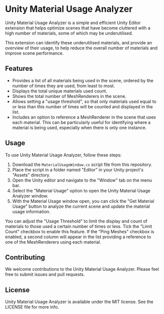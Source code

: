# Unity Material Usage Analyzer

Unity Material Usage Analyzer is a simple and efficient Unity Editor extension that helps optimize scenes that have become cluttered with a high number of materials, some of which may be underutilised.

This extension can identify these underutilised materials, and provide an overview of their usage, to help reduce the overall number of materials and improve scene performance.

## Features

- Provides a list of all materials being used in the scene, ordered by the number of times they are used, from least to most.
- Displays the total unique materials used count.
- Shows the total number of MeshRenderers in the scene.
- Allows setting a "usage threshold", so that only materials used equal to or less than this number of times will be counted and displayed in the list.
- Includes an option to reference a MeshRenderer in the scene that uses each material. This can be particularly useful for identifying where a material is being used, especially when there is only one instance.

## Usage

To use Unity Material Usage Analyzer, follow these steps:

1. Download the `MaterialUsageWindow.cs` script file from this repository.
2. Place the script in a folder named "Editor" in your Unity project's "Assets" directory.
3. Open the Unity editor and navigate to the "Window" tab on the menu bar.
4. Select the "Material Usage" option to open the Unity Material Usage Analyzer window.
5. With the Material Usage window open, you can click the "Get Material Usage" button to analyze the current scene and update the material usage information.

You can adjust the "Usage Threshold" to limit the display and count of materials to those used a certain number of times or less. Tick the "Limit Count" checkbox to enable this feature. If the "Ping Meshes" checkbox is enabled, a second column will appear in the list providing a reference to one of the MeshRenderers using each material.

## Contributing

We welcome contributions to the Unity Material Usage Analyzer. Please feel free to submit issues and pull requests.

## License

Unity Material Usage Analyzer is available under the MIT license. See the LICENSE file for more info.
